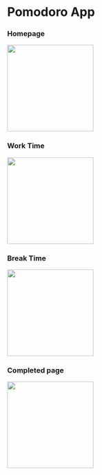 # Pomodoro App

### Homepage

<img src ="https://github.com/suleymangunes/Pomodoro-app/assets/62201710/680f06ff-9f6d-4fbc-94c4-93b12ed471ed" width=200>

### Work Time

<img src ="https://github.com/suleymangunes/Pomodoro-app/assets/62201710/4ac7a516-ac57-4770-b37f-019c47b894cc" width=200>

### Break Time

<img src ="https://github.com/suleymangunes/Pomodoro-app/assets/62201710/c21271c0-d84b-462e-986e-e0014eeb3879" width=200>

### Completed page

<img src ="https://github.com/suleymangunes/Pomodoro-app/assets/62201710/c3279cb1-b595-45f0-8b66-15aace8fb6d8" width=200>
